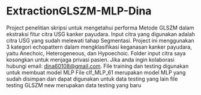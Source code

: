 # ExtractionGLSZM-MLP-Dina
Project penelitian skripsi untuk mengetahui performa Metode GLSZM dalam ekstraksi fitur citra USG kanker payudara. Input citra yang digunakan adalah citra USG yang sudah melewati tahap Segmentasi. Project ini menggunakan 3 kategori echopattern dalam mengklasifikasi keganasan kanker payudara, yaitu Anechoic, Heterogeneous, dan Hypoechoic. Folder input citra saya kosongkan untuk menjaga privasi pasien. Jika anda ingin kolaborasi hubungi email: dina60108@gmail.com.
File training dan testing digunakan untuk membuat model MLP
File clf_MLP_61 merupakan model MLP yang sudah disimpan dan dapat digunakan untuk data testing yang lain
file testing GLSZM new merupakan data testing yang baru
